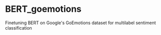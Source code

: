 # BERT_goemotions
Finetuning BERT on Google's GoEmotions dataset for multilabel sentiment classification
